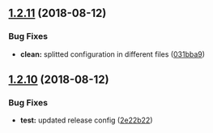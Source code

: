 ## [1.2.11](https://github.com/basics/blueprint-npm-module/compare/v1.2.10...v1.2.11) (2018-08-12)


### Bug Fixes

* **clean:** splitted configuration in different files ([031bba9](https://github.com/basics/blueprint-npm-module/commit/031bba9))

## [1.2.10](https://github.com/basics/blueprint-npm-module/compare/v1.2.9...v1.2.10) (2018-08-12)


### Bug Fixes

* **test:** updated release config ([2e22b22](https://github.com/basics/blueprint-npm-module/commit/2e22b22))
